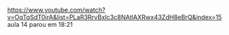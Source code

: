 https://www.youtube.com/watch?v=OqTqSdT0irA&list=PLaR3RrvBxlc3c8NAtlAXRwx43ZdH8eBrQ&index=15
aula 14 parou em 18:21